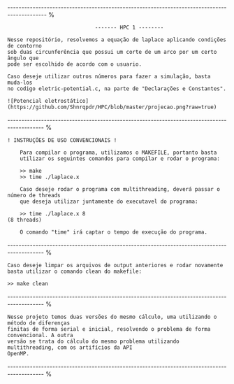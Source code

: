 -------------------------------------------------------------------------------------------- %

                                ------- HPC 1 --------

    Nesse repositório, resolvemos a equação de laplace aplicando condições de contorno 
    sob duas circunferência que possui um corte de um arco por um certo ângulo que 
    pode ser escolhido de acordo com o usuario.

    Caso deseje utilizar outros números para fazer a simulação, basta muda-los
    no codigo eletric-potential.c, na parte de "Declarações e Constantes".

    ![Potencial eletrostático](https://github.com/Shnrqpdr/HPC/blob/master/projecao.png?raw=true)

------------------------------------------------------------------------------------------- %

    ! INSTRUÇÕES DE USO CONVENCIONAIS !

        Para compilar o programa, utilizamos o MAKEFILE, portanto basta 
        utilizar os seguintes comandos para compilar e rodar o programa:

        >> make
        >> time ./laplace.x

        Caso deseje rodar o programa com multithreading, deverá passar o número de threads
        que deseja utilizar juntamente do executavel do programa:

        >> time ./laplace.x 8                                                  (8 threads)

        O comando "time" irá captar o tempo de execução do programa.

------------------------------------------------------------------------------------------- %

    Caso deseje limpar os arquivos de output anteriores e rodar novamente
    basta utilizar o comando clean do makefile:

    >> make clean

------------------------------------------------------------------------------------------- %

    Nesse projeto temos duas versões do mesmo cálculo, uma utilizando o método de diferenças
    finitas de forma serial e inicial, resolvendo o problema de forma convencional. A outra 
    versão se trata do cálculo do mesmo problema utilizando multithreading, com os artifícios da API 
    OpenMP.

------------------------------------------------------------------------------------------- %